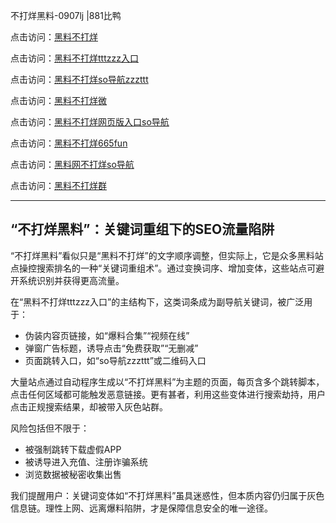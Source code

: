 不打烊黑料-0907lj |881比鸭

点击访问：<a href="https://heiliaolvzlu3.pages.dev">黑料不打烊</a>  

点击访问：<a href="https://heiliaoyvnrda.pages.dev">黑料不打烊tttzzz入口</a>  

点击访问：<a href="https://heiliaoxfe5rb.pages.dev">黑料不打烊so导航zzzttt</a>  

点击访问：<a href="https://heiliao5s28gk.pages.dev">黑料不打烊微</a>  

点击访问：<a href="https://heiliaoryrhyu.pages.dev">黑料不打烊网页版入口so导航</a>  

点击访问：<a href="https://heiliaoxrq8i9.pages.dev">黑料不打烊665fun</a>  

点击访问：<a href="https://heiliao9wsbg3.pages.dev">黑料网不打烊so导航</a>  

点击访问：<a href="https://heiliaokof3cy.pages.dev">黑料不打烊群</a>  

---

## “不打烊黑料”：关键词重组下的SEO流量陷阱

“不打烊黑料”看似只是“黑料不打烊”的文字顺序调整，但实际上，它是众多黑料站点操控搜索排名的一种“关键词重组术”。通过变换词序、增加变体，这些站点可避开系统识别并获得更高流量。

在“黑料不打烊tttzzz入口”的主结构下，这类词条成为副导航关键词，被广泛用于：
- 伪装内容页链接，如“爆料合集”“视频在线”  
- 弹窗广告标题，诱导点击“免费获取”“无删减”  
- 页面跳转入口，如“so导航zzzttt”或二维码入口

大量站点通过自动程序生成以“不打烊黑料”为主题的页面，每页含多个跳转脚本，点击任何区域都可能触发恶意链接。更有甚者，利用这些变体进行搜索劫持，用户点击正规搜索结果，却被带入灰色站群。

风险包括但不限于：
- 被强制跳转下载虚假APP  
- 被诱导进入充值、注册诈骗系统  
- 浏览数据被秘密收集出售

我们提醒用户：关键词变体如“不打烊黑料”虽具迷惑性，但本质内容仍归属于灰色信息链。理性上网、远离爆料陷阱，才是保障信息安全的唯一途径。

